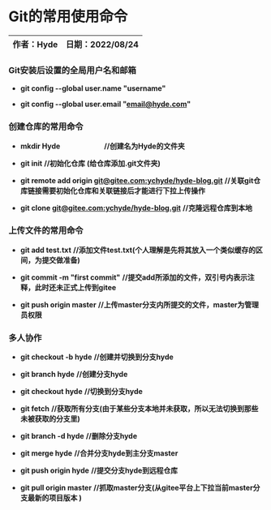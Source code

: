 # Git的常用使用命令

| 作者：Hyde | 日期：2022/08/24 |
| ------- | ------------- |

### Git安装后设置的全局用户名和邮箱

- **git config --global user.name "username"**

- **git config --global user.email "email@hyde.com"**

### 创建仓库的常用命令

- **mkdir Hyde**                      **//创建名为Hyde的文件夹**

- **git init**                             **//初始化仓库  (给仓库添加.git文件夹)**

- **git remote add origin <u>git@gitee.com:ychyde/hyde-blog.git</u>**       **//关联git仓库链接需要初始化仓库和关联链接后才能进行下拉上传操作**

- **git clone <u>git@gitee.com:ychyde/hyde-blog.git</u>**        **//克隆远程仓库到本地**

### 上传文件的常用命令

- **git add test.txt**             **//添加文件test.txt(个人理解是先将其放入一个类似缓存的区间，为提交做准备)**

- **git commit -m "first commit"**      **//提交add所添加的文件，双引号内表示注释，此时还未正式上传到gitee**

- **git push origin master**       **//上传master分支内所提交的文件，master为管理员权限**

### 多人协作

- **git checkout -b hyde**           **//创建并切换到分支hyde**

- **git branch hyde**                    **//创建分支hyde**

- **git checkout hyde**               **//切换到分支hyde**

- **git fetch**                                 **//获取所有分支(由于某些分支本地并未获取，所以无法切换到那些未被获取的分支里)**

- **git branch -d hyde**              **//删除分支hyde**

- **git merge hyde**                    **//合并分支hyde到主分支master**

- **git push origin hyde**           **//提交分支hyde到远程仓库**

- **git pull origin master**         **//抓取master分支(从gitee平台上下拉当前master分支最新的项目版本 )**
